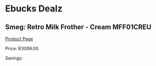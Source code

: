 
# Ebucks Dealz
## Smeg: Retro Milk Frother - Cream MFF01CREU
[Product Page](https://www.ebucks.com/web/shop/productSelected.do?prodId=1158895146&catId=704984897)

Price: R3099.00

Savings: 


	